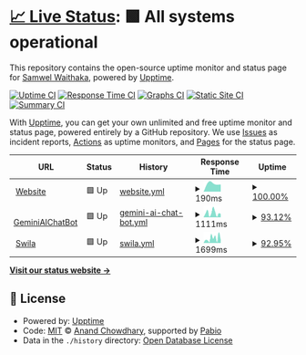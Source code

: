 # [📈 Live Status](https://demo.upptime.js.org): <!--live status--> **🟩 All systems operational**

This repository contains the open-source uptime monitor and status page for [Samwel Waithaka](waithakasam.com), powered by [Upptime](https://github.com/upptime/upptime).

[![Uptime CI](https://github.com/IdrisFallout/upptime/workflows/Uptime%20CI/badge.svg)](https://github.com/IdrisFallout/upptime/actions?query=workflow%3A%22Uptime+CI%22)
[![Response Time CI](https://github.com/IdrisFallout/upptime/workflows/Response%20Time%20CI/badge.svg)](https://github.com/IdrisFallout/upptime/actions?query=workflow%3A%22Response+Time+CI%22)
[![Graphs CI](https://github.com/IdrisFallout/upptime/workflows/Graphs%20CI/badge.svg)](https://github.com/IdrisFallout/upptime/actions?query=workflow%3A%22Graphs+CI%22)
[![Static Site CI](https://github.com/IdrisFallout/upptime/workflows/Static%20Site%20CI/badge.svg)](https://github.com/IdrisFallout/upptime/actions?query=workflow%3A%22Static+Site+CI%22)
[![Summary CI](https://github.com/IdrisFallout/upptime/workflows/Summary%20CI/badge.svg)](https://github.com/IdrisFallout/upptime/actions?query=workflow%3A%22Summary+CI%22)

With [Upptime](https://upptime.js.org), you can get your own unlimited and free uptime monitor and status page, powered entirely by a GitHub repository. We use [Issues](https://github.com/IdrisFallout/upptime/issues) as incident reports, [Actions](https://github.com/IdrisFallout/upptime/actions) as uptime monitors, and [Pages](https://demo.upptime.js.org) for the status page.

<!--start: status pages-->
<!-- This summary is generated by Upptime (https://github.com/upptime/upptime) -->
<!-- Do not edit this manually, your changes will be overwritten -->
<!-- prettier-ignore -->
| URL | Status | History | Response Time | Uptime |
| --- | ------ | ------- | ------------- | ------ |
| <img alt="" src="https://icons.duckduckgo.com/ip3/waithakasam.com.ico" height="13"> [Website](https://waithakasam.com) | 🟩 Up | [website.yml](https://github.com/IdrisFallout/upptime/commits/HEAD/history/website.yml) | <details><summary><img alt="Response time graph" src="./graphs/website/response-time-week.png" height="20"> 190ms</summary><br><a href="https://status.waithakasam.com/history/website"><img alt="Response time 190" src="https://img.shields.io/endpoint?url=https%3A%2F%2Fraw.githubusercontent.com%2FIdrisFallout%2Fupptime%2FHEAD%2Fapi%2Fwebsite%2Fresponse-time.json"></a><br><a href="https://status.waithakasam.com/history/website"><img alt="24-hour response time 125" src="https://img.shields.io/endpoint?url=https%3A%2F%2Fraw.githubusercontent.com%2FIdrisFallout%2Fupptime%2FHEAD%2Fapi%2Fwebsite%2Fresponse-time-day.json"></a><br><a href="https://status.waithakasam.com/history/website"><img alt="7-day response time 190" src="https://img.shields.io/endpoint?url=https%3A%2F%2Fraw.githubusercontent.com%2FIdrisFallout%2Fupptime%2FHEAD%2Fapi%2Fwebsite%2Fresponse-time-week.json"></a><br><a href="https://status.waithakasam.com/history/website"><img alt="30-day response time 190" src="https://img.shields.io/endpoint?url=https%3A%2F%2Fraw.githubusercontent.com%2FIdrisFallout%2Fupptime%2FHEAD%2Fapi%2Fwebsite%2Fresponse-time-month.json"></a><br><a href="https://status.waithakasam.com/history/website"><img alt="1-year response time 190" src="https://img.shields.io/endpoint?url=https%3A%2F%2Fraw.githubusercontent.com%2FIdrisFallout%2Fupptime%2FHEAD%2Fapi%2Fwebsite%2Fresponse-time-year.json"></a></details> | <details><summary><a href="https://status.waithakasam.com/history/website">100.00%</a></summary><a href="https://status.waithakasam.com/history/website"><img alt="All-time uptime 100.00%" src="https://img.shields.io/endpoint?url=https%3A%2F%2Fraw.githubusercontent.com%2FIdrisFallout%2Fupptime%2FHEAD%2Fapi%2Fwebsite%2Fuptime.json"></a><br><a href="https://status.waithakasam.com/history/website"><img alt="24-hour uptime 100.00%" src="https://img.shields.io/endpoint?url=https%3A%2F%2Fraw.githubusercontent.com%2FIdrisFallout%2Fupptime%2FHEAD%2Fapi%2Fwebsite%2Fuptime-day.json"></a><br><a href="https://status.waithakasam.com/history/website"><img alt="7-day uptime 100.00%" src="https://img.shields.io/endpoint?url=https%3A%2F%2Fraw.githubusercontent.com%2FIdrisFallout%2Fupptime%2FHEAD%2Fapi%2Fwebsite%2Fuptime-week.json"></a><br><a href="https://status.waithakasam.com/history/website"><img alt="30-day uptime 100.00%" src="https://img.shields.io/endpoint?url=https%3A%2F%2Fraw.githubusercontent.com%2FIdrisFallout%2Fupptime%2FHEAD%2Fapi%2Fwebsite%2Fuptime-month.json"></a><br><a href="https://status.waithakasam.com/history/website"><img alt="1-year uptime 100.00%" src="https://img.shields.io/endpoint?url=https%3A%2F%2Fraw.githubusercontent.com%2FIdrisFallout%2Fupptime%2FHEAD%2Fapi%2Fwebsite%2Fuptime-year.json"></a></details>
| <img alt="" src="https://icons.duckduckgo.com/ip3/chat.waithakasam.com.ico" height="13"> [GeminiAIChatBot](https://chat.waithakasam.com) | 🟩 Up | [gemini-ai-chat-bot.yml](https://github.com/IdrisFallout/upptime/commits/HEAD/history/gemini-ai-chat-bot.yml) | <details><summary><img alt="Response time graph" src="./graphs/gemini-ai-chat-bot/response-time-week.png" height="20"> 1111ms</summary><br><a href="https://status.waithakasam.com/history/gemini-ai-chat-bot"><img alt="Response time 1111" src="https://img.shields.io/endpoint?url=https%3A%2F%2Fraw.githubusercontent.com%2FIdrisFallout%2Fupptime%2FHEAD%2Fapi%2Fgemini-ai-chat-bot%2Fresponse-time.json"></a><br><a href="https://status.waithakasam.com/history/gemini-ai-chat-bot"><img alt="24-hour response time 789" src="https://img.shields.io/endpoint?url=https%3A%2F%2Fraw.githubusercontent.com%2FIdrisFallout%2Fupptime%2FHEAD%2Fapi%2Fgemini-ai-chat-bot%2Fresponse-time-day.json"></a><br><a href="https://status.waithakasam.com/history/gemini-ai-chat-bot"><img alt="7-day response time 1111" src="https://img.shields.io/endpoint?url=https%3A%2F%2Fraw.githubusercontent.com%2FIdrisFallout%2Fupptime%2FHEAD%2Fapi%2Fgemini-ai-chat-bot%2Fresponse-time-week.json"></a><br><a href="https://status.waithakasam.com/history/gemini-ai-chat-bot"><img alt="30-day response time 1111" src="https://img.shields.io/endpoint?url=https%3A%2F%2Fraw.githubusercontent.com%2FIdrisFallout%2Fupptime%2FHEAD%2Fapi%2Fgemini-ai-chat-bot%2Fresponse-time-month.json"></a><br><a href="https://status.waithakasam.com/history/gemini-ai-chat-bot"><img alt="1-year response time 1111" src="https://img.shields.io/endpoint?url=https%3A%2F%2Fraw.githubusercontent.com%2FIdrisFallout%2Fupptime%2FHEAD%2Fapi%2Fgemini-ai-chat-bot%2Fresponse-time-year.json"></a></details> | <details><summary><a href="https://status.waithakasam.com/history/gemini-ai-chat-bot">93.12%</a></summary><a href="https://status.waithakasam.com/history/gemini-ai-chat-bot"><img alt="All-time uptime 93.12%" src="https://img.shields.io/endpoint?url=https%3A%2F%2Fraw.githubusercontent.com%2FIdrisFallout%2Fupptime%2FHEAD%2Fapi%2Fgemini-ai-chat-bot%2Fuptime.json"></a><br><a href="https://status.waithakasam.com/history/gemini-ai-chat-bot"><img alt="24-hour uptime 87.66%" src="https://img.shields.io/endpoint?url=https%3A%2F%2Fraw.githubusercontent.com%2FIdrisFallout%2Fupptime%2FHEAD%2Fapi%2Fgemini-ai-chat-bot%2Fuptime-day.json"></a><br><a href="https://status.waithakasam.com/history/gemini-ai-chat-bot"><img alt="7-day uptime 93.12%" src="https://img.shields.io/endpoint?url=https%3A%2F%2Fraw.githubusercontent.com%2FIdrisFallout%2Fupptime%2FHEAD%2Fapi%2Fgemini-ai-chat-bot%2Fuptime-week.json"></a><br><a href="https://status.waithakasam.com/history/gemini-ai-chat-bot"><img alt="30-day uptime 93.12%" src="https://img.shields.io/endpoint?url=https%3A%2F%2Fraw.githubusercontent.com%2FIdrisFallout%2Fupptime%2FHEAD%2Fapi%2Fgemini-ai-chat-bot%2Fuptime-month.json"></a><br><a href="https://status.waithakasam.com/history/gemini-ai-chat-bot"><img alt="1-year uptime 93.12%" src="https://img.shields.io/endpoint?url=https%3A%2F%2Fraw.githubusercontent.com%2FIdrisFallout%2Fupptime%2FHEAD%2Fapi%2Fgemini-ai-chat-bot%2Fuptime-year.json"></a></details>
| <img alt="" src="https://icons.duckduckgo.com/ip3/swila.waithakasam.com.ico" height="13"> [Swila](https://swila.waithakasam.com) | 🟩 Up | [swila.yml](https://github.com/IdrisFallout/upptime/commits/HEAD/history/swila.yml) | <details><summary><img alt="Response time graph" src="./graphs/swila/response-time-week.png" height="20"> 1699ms</summary><br><a href="https://status.waithakasam.com/history/swila"><img alt="Response time 1699" src="https://img.shields.io/endpoint?url=https%3A%2F%2Fraw.githubusercontent.com%2FIdrisFallout%2Fupptime%2FHEAD%2Fapi%2Fswila%2Fresponse-time.json"></a><br><a href="https://status.waithakasam.com/history/swila"><img alt="24-hour response time 1651" src="https://img.shields.io/endpoint?url=https%3A%2F%2Fraw.githubusercontent.com%2FIdrisFallout%2Fupptime%2FHEAD%2Fapi%2Fswila%2Fresponse-time-day.json"></a><br><a href="https://status.waithakasam.com/history/swila"><img alt="7-day response time 1699" src="https://img.shields.io/endpoint?url=https%3A%2F%2Fraw.githubusercontent.com%2FIdrisFallout%2Fupptime%2FHEAD%2Fapi%2Fswila%2Fresponse-time-week.json"></a><br><a href="https://status.waithakasam.com/history/swila"><img alt="30-day response time 1699" src="https://img.shields.io/endpoint?url=https%3A%2F%2Fraw.githubusercontent.com%2FIdrisFallout%2Fupptime%2FHEAD%2Fapi%2Fswila%2Fresponse-time-month.json"></a><br><a href="https://status.waithakasam.com/history/swila"><img alt="1-year response time 1699" src="https://img.shields.io/endpoint?url=https%3A%2F%2Fraw.githubusercontent.com%2FIdrisFallout%2Fupptime%2FHEAD%2Fapi%2Fswila%2Fresponse-time-year.json"></a></details> | <details><summary><a href="https://status.waithakasam.com/history/swila">92.95%</a></summary><a href="https://status.waithakasam.com/history/swila"><img alt="All-time uptime 92.95%" src="https://img.shields.io/endpoint?url=https%3A%2F%2Fraw.githubusercontent.com%2FIdrisFallout%2Fupptime%2FHEAD%2Fapi%2Fswila%2Fuptime.json"></a><br><a href="https://status.waithakasam.com/history/swila"><img alt="24-hour uptime 87.65%" src="https://img.shields.io/endpoint?url=https%3A%2F%2Fraw.githubusercontent.com%2FIdrisFallout%2Fupptime%2FHEAD%2Fapi%2Fswila%2Fuptime-day.json"></a><br><a href="https://status.waithakasam.com/history/swila"><img alt="7-day uptime 92.95%" src="https://img.shields.io/endpoint?url=https%3A%2F%2Fraw.githubusercontent.com%2FIdrisFallout%2Fupptime%2FHEAD%2Fapi%2Fswila%2Fuptime-week.json"></a><br><a href="https://status.waithakasam.com/history/swila"><img alt="30-day uptime 92.95%" src="https://img.shields.io/endpoint?url=https%3A%2F%2Fraw.githubusercontent.com%2FIdrisFallout%2Fupptime%2FHEAD%2Fapi%2Fswila%2Fuptime-month.json"></a><br><a href="https://status.waithakasam.com/history/swila"><img alt="1-year uptime 92.95%" src="https://img.shields.io/endpoint?url=https%3A%2F%2Fraw.githubusercontent.com%2FIdrisFallout%2Fupptime%2FHEAD%2Fapi%2Fswila%2Fuptime-year.json"></a></details>

<!--end: status pages-->

[**Visit our status website →**](https://demo.upptime.js.org)

## 📄 License

- Powered by: [Upptime](https://github.com/upptime/upptime)
- Code: [MIT](./LICENSE) © [Anand Chowdhary](https://anandchowdhary.com), supported by [Pabio](https://pabio.com)
- Data in the `./history` directory: [Open Database License](https://opendatacommons.org/licenses/odbl/1-0/)
